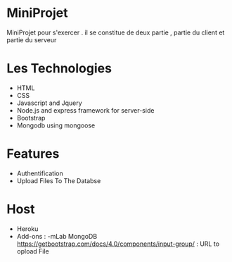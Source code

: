 # MiniProjet

MiniProjet pour s'exercer . il se constitue de deux partie , partie du client et partie du serveur

# Les Technologies

- HTML
- CSS
- Javascript and Jquery
- Node.js and express framework for server-side
- Bootstrap
- Mongodb using mongoose

# Features

- Authentification
- Upload Files To The Databse

# Host

- Heroku
- Add-ons :
  -mLab MongoDB
  https://getbootstrap.com/docs/4.0/components/input-group/ : URL to opload File
